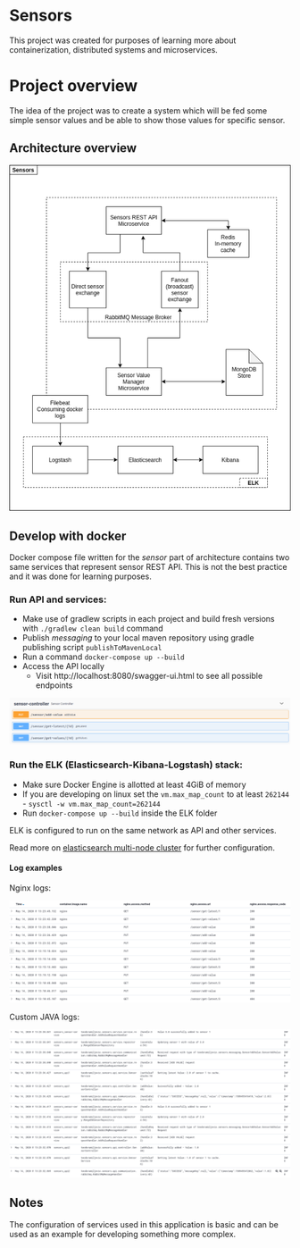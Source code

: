 # Sensors

This project was created for purposes of learning more about containerization, distributed systems and microservices.

# Project overview

The idea of the project was to create a system which will be fed some simple sensor values and be able to show those values for specific sensor.

## Architecture overview

![Architecture overview](/images/overviewV3.png)

## Develop with docker

Docker compose file written for the *sensor* part of architecture contains two same services that represent sensor REST API. This is not the best practice and it was done for learning purposes.

### Run API and services:

- Make use of gradlew scripts in each project and build fresh versions with ``` ./gradlew clean build ``` command
- Publish *messaging* to your local maven repository using gradle publishing script ``` publishToMavenLocal ```
- Run a command ``` docker-compose up --build ```
- Access the API locally
    - Visit http://localhost:8080/swagger-ui.html to see all possible endpoints

![Sensor swagger](/images/swagger.png)

### Run the ELK (Elasticsearch-Kibana-Logstash) stack:

- Make sure Docker Engine is allotted at least 4GiB of memory
- If you are developing on linux set the `vm.max_map_count` to at least `262144` - `sysctl -w vm.max_map_count=262144`
- Run ```docker-compose up --build``` inside the ELK folder

ELK is configured to run on the same network as API and other services.

Read more on [elasticsearch multi-node cluster](https://www.elastic.co/guide/en/elasticsearch/reference/current/docker.html#docker-prod-prerequisites) for further configuration.

#### Log examples

Nginx logs:

![Nginx logs](/images/nginx.png)

Custom JAVA logs:

![Sensor logs](/images/sensor.png)

## Notes

The configuration of services used in this application is basic and can be used as an example for developing something more complex.



